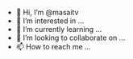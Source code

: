 - 👋 Hi, I’m @masaitv
- 👀 I’m interested in ...
- 🌱 I’m currently learning ...
- 💞️ I’m looking to collaborate on ...
- 📫 How to reach me ...

<!---
masaitv/masaitv is a ✨ special ✨ repository because its `README.md` (this file) appears on your GitHub profile.
You can click the Preview link to take a look at your changes.
--->
